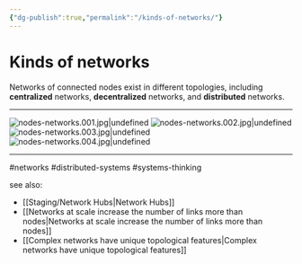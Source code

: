 ```yaml
---
{"dg-publish":true,"permalink":"/kinds-of-networks/"}
---
```



# Kinds of networks

Networks of connected nodes exist in different topologies, including **centralized** networks, **decentralized** networks, and **distributed** networks.

---
![nodes-networks.001.jpg|undefined](/img/user/Attachments/nodes-networks.001.jpg)
![nodes-networks.002.jpg|undefined](/img/user/Attachments/nodes-networks.002.jpg)
![nodes-networks.003.jpg|undefined](/img/user/Attachments/nodes-networks.003.jpg)
![nodes-networks.004.jpg|undefined](/img/user/Attachments/nodes-networks.004.jpg)

---
#networks #distributed-systems #systems-thinking 

see also:
- [[Staging/Network Hubs\|Network Hubs]]
- [[Networks at scale increase the number of links more than nodes\|Networks at scale increase the number of links more than nodes]]
- [[Complex networks have unique topological features\|Complex networks have unique topological features]]
